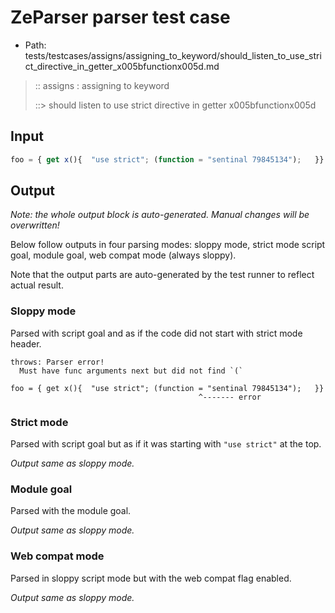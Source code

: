 # ZeParser parser test case

- Path: tests/testcases/assigns/assigning_to_keyword/should_listen_to_use_strict_directive_in_getter_x005bfunctionx005d.md

> :: assigns : assigning to keyword
>
> ::> should listen to use strict directive in getter x005bfunctionx005d

## Input

`````js
foo = { get x(){  "use strict"; (function = "sentinal 79845134");   }}
`````

## Output

_Note: the whole output block is auto-generated. Manual changes will be overwritten!_

Below follow outputs in four parsing modes: sloppy mode, strict mode script goal, module goal, web compat mode (always sloppy).

Note that the output parts are auto-generated by the test runner to reflect actual result.

### Sloppy mode

Parsed with script goal and as if the code did not start with strict mode header.

`````
throws: Parser error!
  Must have func arguments next but did not find `(`

foo = { get x(){  "use strict"; (function = "sentinal 79845134");   }}
                                          ^------- error
`````

### Strict mode

Parsed with script goal but as if it was starting with `"use strict"` at the top.

_Output same as sloppy mode._

### Module goal

Parsed with the module goal.

_Output same as sloppy mode._

### Web compat mode

Parsed in sloppy script mode but with the web compat flag enabled.

_Output same as sloppy mode._
